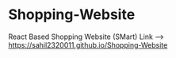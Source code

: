 # Shopping-Website
React Based Shopping Website (SMart)
Link --> https://sahil2320011.github.io/Shopping-Website
